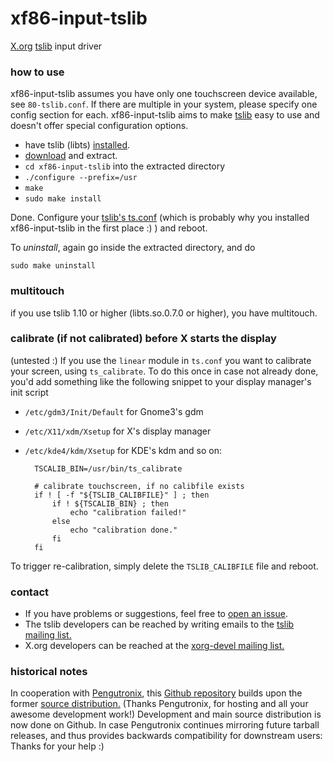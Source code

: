 # xf86-input-tslib
[X.org](https://x.org/) [tslib](http://tslib.org) input driver

### how to use
xf86-input-tslib assumes you have only one touchscreen device available, see
`80-tslib.conf`. If there are multiple in your system, please specify one config
section for each.
xf86-input-tslib aims to make [tslib](http://tslib.org) easy to use and doesn't
offer special configuration options.

* have tslib (libts) [installed](https://github.com/kergoth/tslib/blob/master/README.md#install-tslib).
* [download](https://github.com/merge/xf86-input-tslib/releases) and extract.
* `cd xf86-input-tslib` into the extracted directory
* `./configure --prefix=/usr`
* `make`
* `sudo make install`
    
Done. Configure your [tslib's ts.conf](https://github.com/kergoth/tslib/blob/master/README.md#configure-tslib)
(which is probably why you installed xf86-input-tslib in the first place :) ) and
reboot.

To _uninstall_, again go inside the extracted directory, and do

    sudo make uninstall

### multitouch
if you use tslib 1.10 or higher (libts.so.0.7.0 or higher), you have multitouch.

### calibrate (if not calibrated) before X starts the display
(untested :) If you use the `linear` module in `ts.conf` you want to calibrate
your screen, using `ts_calibrate`. To do this once in case not already done, you'd
add something like the following snippet to your display manager's init script
* `/etc/gdm3/Init/Default` for Gnome3's gdm
* `/etc/X11/xdm/Xsetup` for X's display manager
* `/etc/kde4/kdm/Xsetup` for KDE's kdm
and so on:

		TSCALIB_BIN=/usr/bin/ts_calibrate

		# calibrate touchscreen, if no calibfile exists
		if ! [ -f "${TSLIB_CALIBFILE}" ] ; then
			if ! ${TSCALIB_BIN} ; then
				echo "calibration failed!"
			else
				echo "calibration done."
			fi
		fi

To trigger re-calibration, simply delete the `TSLIB_CALIBFILE` file and reboot.

### contact
* If you have problems or suggestions, feel free to
[open an issue](https://github.com/merge/xf86-input-tslib/issues).
* The tslib developers can be reached by writing emails to the
[tslib mailing list.](http://lists.infradead.org/mailman/listinfo/tslib)
* X.org developers can be reached at the
[xorg-devel mailing list.](https://lists.freedesktop.org/mailman/listinfo/xorg)

### historical notes
In cooperation with [Pengutronix](http://pengutronix.de/index_en.html), this
[Github repository](https://github.com/merge/xf86-input-tslib) builds upon the
former
[source distribution.](http://public.pengutronix.de/software/xf86-input-tslib/)
(Thanks Pengutronix, for hosting and all your awesome development work!)
Development and main source distribution is now done on Github. In case
Pengutronix continues mirroring future tarball releases, and thus provides
backwards compatibility for downstream users: Thanks for your help :)
